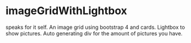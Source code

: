 # imageGridWithLightbox
speaks for it self. 
An image grid using bootstrap 4 and cards. Lightbox to show pictures. Auto generating div for the amount of pictures you have.
